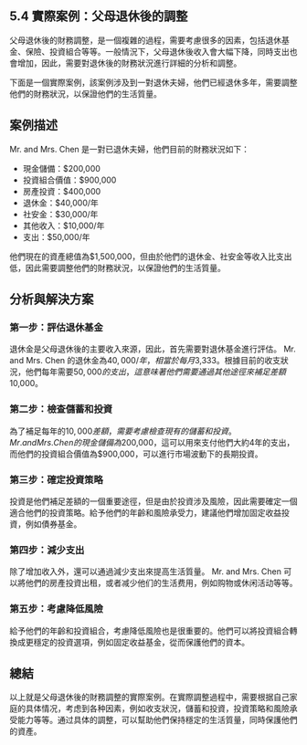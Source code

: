 ## 5.4 實際案例：父母退休後的調整

父母退休後的財務調整，是一個複雜的過程，需要考慮很多的因素，包括退休基金、保險、投資組合等等。一般情況下，父母退休後收入會大幅下降，同時支出也會增加，因此，需要對退休後的財務狀況進行詳細的分析和調整。

下面是一個實際案例，該案例涉及到一對退休夫婦，他們已經退休多年，需要調整他們的財務狀況，以保證他們的生活質量。

## 案例描述

Mr. and Mrs. Chen 是一對已退休夫婦，他們目前的財務狀況如下：

- 現金儲備：$200,000
- 投資組合價值：$900,000
- 房產投資：$400,000
- 退休金：$40,000/年
- 社安金：$30,000/年
- 其他收入：$10,000/年
- 支出：$50,000/年

他們現在的資產總值為$1,500,000，但由於他們的退休金、社安金等收入比支出低，因此需要調整他們的財務狀況，以保證他們的生活質量。

## 分析與解決方案

### 第一步：評估退休基金

退休金是父母退休後的主要收入來源，因此，首先需要對退休基金進行評估。 Mr. and Mrs. Chen 的退休金為$40,000/年，相當於每月$3,333。根據目前的收支狀況，他們每年需要$50,000的支出，這意味著他們需要通過其他途徑來補足差額$10,000。

### 第二步：檢查儲蓄和投資

為了補足每年的$10,000差額，需要考慮檢查現有的儲蓄和投資。Mr. and Mrs. Chen 的現金儲備為$200,000，這可以用來支付他們大約4年的支出，而他們的投資組合價值為$900,000，可以進行市場波動下的長期投資。

### 第三步：確定投資策略

投資是他們補足差額的一個重要途徑，但是由於投資涉及風險，因此需要確定一個適合他們的投資策略。給予他們的年齡和風險承受力，建議他們增加固定收益投資，例如債券基金。

### 第四步：減少支出

除了增加收入外，還可以通過減少支出來提高生活質量。 Mr. and Mrs. Chen 可以將他們的房產投資出租，或者减少他们的生活费用，例如购物或休闲活动等等。

### 第五步：考慮降低風險

給予他們的年齡和投資組合，考慮降低風險也是很重要的。他們可以將投資組合轉換成更穩定的投資選項，例如固定收益基金，從而保護他們的資本。

## 總結

以上就是父母退休後的財務調整的實際案例。在實際調整過程中，需要根据自己家庭的具体情况，考虑到各种因素，例如收支狀況，儲蓄和投資，投資策略和風險承受能力等等。通过具体的調整，可以幫助他們保持穩定的生活質量，同時保護他們的資產。